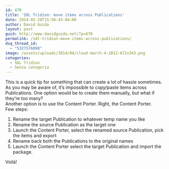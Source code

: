 ```yaml
---
id: 470
title: 'SDL Tridion: move items across Publications'
date: 2014-05-28T15:50:43-04:00
author: David Guida
layout: post
guid: http://www.davidguida.net/?p=470
permalink: /sdl-tridion-move-items-across-publications/
dsq_thread_id:
  - "5327576098"
image: /assets/uploads/2014/04/cloud-march-4-2012-672x343.png
categories:
  - SDL Tridion
  - Senza categoria
---
```

This is a quick tip for something that can create a lot of hassle sometimes. As you may be aware of, it&#8217;s impossible to copy/paste items across Publications. One option would be to create them manually, but what if they&#8217;re too many?  
Another option is to use the Content Porter. Right, the Content Porter.  
Few steps:  
1) Rename the target Publication to whatever temp name you like  
2) Rename the source Publication as the target one  
3) Launch the Content Porter, select the renamed source Publication, pick the items and export  
4) Rename back both the Publications to the original names  
5) Launch the Content Porter select the target Publication and import the package.

Voilà!

<div class="post-details-footer-widgets">
</div>